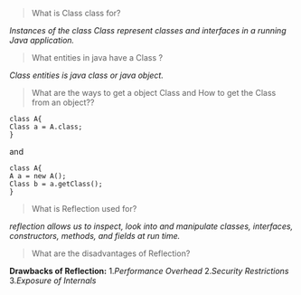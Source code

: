 > What is Class class for?

_Instances of the class Class represent classes and interfaces in a running Java application._



> What entities in java have a Class ?

_Class entities is java class or java object._



>What are the ways to get a object Class and How to get the Class from an object??


````
class A{
Class a = A.class;
}
````

and
````
class A{
A a = new A();
Class b = a.getClass();
}
````



> What is Reflection used for?

_reflection allows us to inspect, look into and manipulate classes, interfaces, constructors, methods, and fields at run time._



> What are the disadvantages of Reflection?

**Drawbacks of Reflection:**
1._Performance Overhead_
2._Security Restrictions_
3._Exposure of Internals_

